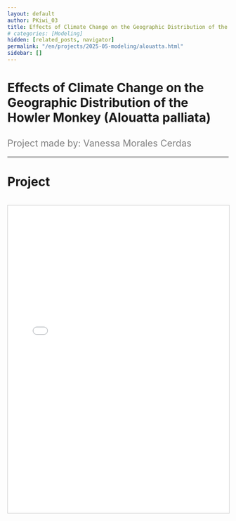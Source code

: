 ```yaml
---
layout: default
author: PKiwi_03
title: Effects of Climate Change on the Geographic Distribution of the Howler Monkey (Alouatta palliata)	
# categories: [Modeling]
hidden: [related_posts, navigator]
permalink: "/en/projects/2025-05-modeling/alouatta.html"
sidebar: []
---
```


# Effects of Climate Change on the Geographic Distribution of the Howler Monkey (Alouatta palliata)	

<h2 style="color: gray; font-weight: normal;">
Project made by: Vanessa Morales Cerdas
</h2>

---

# Project
<br>

<iframe 
    src="/assets/pdf/2024-10-r/2025-06-modeling/vanessa_morales.pdf" 
    width="100%" 
    height="700" 
    style="border: 1px solid #ccc;"
></iframe>